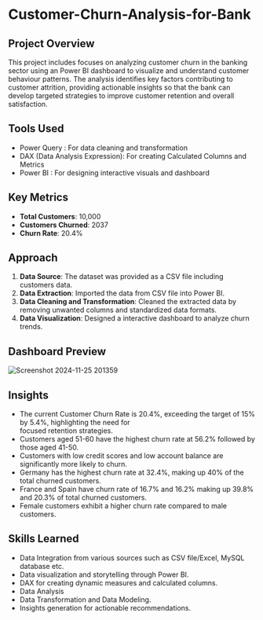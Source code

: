 # Customer-Churn-Analysis-for-Bank

## Project Overview 
This project includes focuses on analyzing customer churn in the banking sector using an Power BI dashboard to visualize and understand customer behaviour patterns. The analysis identifies key factors contributing to customer attrition, providing actionable insights so that the bank can develop targeted strategies to improve customer retention and overall satisfaction.

## Tools Used 
- Power Query : For data cleaning and transformation
- DAX (Data Analysis Expression): For creating Calculated Columns and Metrics
- Power BI : For designing interactive visuals and dashboard 

## Key Metrics 
- **Total Customers**: 10,000
- **Customers Churned**: 2037
- **Churn Rate**: 20.4%

## Approach
1. **Data Source**: The dataset was provided as a CSV file including customers data. 
2. **Data Extraction**: Imported the data from CSV file into Power BI.
4. **Data Cleaning and Transformation**: Cleaned the extracted data by removing unwanted columns and standardized data formats. 
5. **Data Visualization**: Designed a interactive dashboard to analyze churn trends.

## Dashboard Preview 
![Screenshot 2024-11-25 201359](https://github.com/user-attachments/assets/dd1090ed-ff68-4f5c-869e-99c281db2195)

## Insights 
- The current Customer Churn Rate is 20.4%, exceeding the target of 15% by 5.4%, highlighting the need for  
  focused retention strategies.
- Customers aged 51-60 have the highest churn rate at 56.2% followed by those aged 41-50.
- Customers with low credit scores and low account balance are significantly more likely to churn.
- Germany has the highest churn rate at 32.4%, making up 40% of the total churned customers.
- France and Spain have churn rate of 16.7% and 16.2% making up 39.8% and 20.3% of total churned customers. 
- Female customers exhibit a higher churn rate compared to male customers.

## Skills Learned 
- Data Integration from various sources such as CSV file/Excel, MySQL database etc.
- Data visualization and storytelling through Power BI.
- DAX for creating dynamic measures and calculated columns.
- Data Analysis 
- Data Transformation and Data Modeling.
- Insights generation for actionable recommendations.


